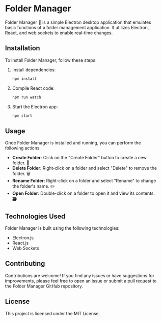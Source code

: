 # Folder Manager

Folder Manager 📂 is a simple Electron desktop application that emulates basic functions of a folder management application. It utilizes Electron, React, and web sockets to enable real-time changes.

## Installation

To install Folder Manager, follow these steps:

1. Install dependencies:
   ```bash
   npm install
2. Compile React code:
    ```bash
    npm run watch
3. Start the Electron app:
    ```bash
    npm start
## Usage
Once Folder Manager is installed and running, you can perform the following actions:

- **Create Folder**: Click on the "Create Folder" button to create a new folder. 📂
- **Delete Folder**: Right-click on a folder and select "Delete" to remove the folder. 🗑️
- **Rename Folder**: Right-click on a folder and select "Rename" to change the folder's name. ✏️
- **Open Folder**: Double-click on a folder to open it and view its contents. 🗃️

## Technologies Used
Folder Manager is built using the following technologies:

- Electron.js
- React.js
- Web Sockets

## Contributing
Contributions are welcome! If you find any issues or have suggestions for improvements, please feel free to open an issue or submit a pull request to the Folder Manager GitHub repository.

## License
This project is licensed under the MIT License.
